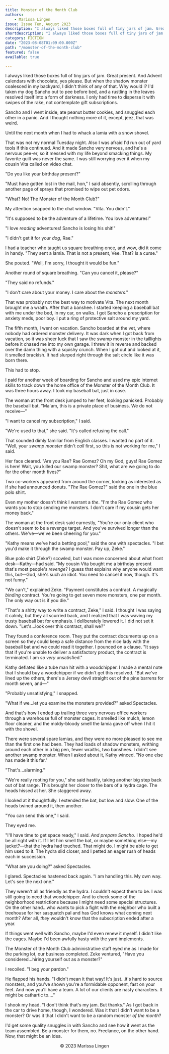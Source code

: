 ```yaml
---
title: Monster of the Month Club
authors:
    - Marissa Lingen
issue: Issue Ten, August 2023
description: "I always liked those boxes full of tiny jars of jam. Great present. And Advent calendars with chocolate, yes please. But when the shadow monster coalesced in my backyard, I didn't think of any of that. Why would I? I'd taken my dog Sancho out to pee before bed, and a rustling in the leaves resolved itself into a form of darkness. I only had time to disperse it with swipes of the rake, not contemplate gift subscriptions. <p>Sancho and I went inside, ate peanut butter cookies, and snuggled each other in a panic. And I thought nothing more of it, except, jeez, that was weird.</p> <p>Until the next month when I had to whack a lamia with a snow shovel.</p>"
shortdescription: "I always liked those boxes full of tiny jars of jam. Great present. And Advent calendars with chocolate, yes please. But when the shadow monster coalesced in my backyard, I didn't think of any of that. Why would I? I'd taken my dog Sancho out to pee before bed, and a rustling in the leaves resolved itself into a form of darkness. I only had time to disperse it with swipes of the rake, not contemplate gift subscriptions. <p>Sancho and I went inside, ate peanut butter cookies, and snuggled each other in a panic. And I thought nothing more of it, except, jeez, that was weird.</p> <p>Until the next month when I had to whack a lamia with a snow shovel.</p>"
category: FICTION
date: "2023-08-08T01:09:00.000Z"
path: "/monster-of-the-month-club"
featured: false
available: true

---
```


I always liked those boxes full of tiny jars of jam. Great present. And Advent calendars with chocolate, yes please. But when the shadow monster coalesced in my backyard, I didn't think of any of that. Why would I? I'd taken my dog Sancho out to pee before bed, and a rustling in the leaves resolved itself into a form of darkness. I only had time to disperse it with swipes of the rake, not contemplate gift subscriptions.

Sancho and I went inside, ate peanut butter cookies, and snuggled each other in a panic. And I thought nothing more of it, except, jeez, that was weird.

Until the next month when I had to whack a lamia with a snow shovel.

That was not my normal Tuesday night. Also I was afraid I'd run out of yard tools if this continued. And it made Sancho very nervous, and he's a nervous pee-er, so it messed with my life beyond smacking things. My favorite quilt was never the same. I was still worrying over it when my cousin Vita called on video chat.

"Do you like your birthday present?"

"Must have gotten lost in the mail, hon," I said absently, scrolling through another page of sprays that promised to wipe out pet odors.

"What? No! The Monster of the Month Club?"

My attention snapped to the chat window. "Vita. You didn't."

"It's supposed to be the adventure of a lifetime. You love adventures!"

"I love *reading* adventures! Sancho is losing his shit!"

"I didn't get it for your *dog*, Rae."

I had a teacher who taught us square breathing once, and wow, did it come in handy. "They sent a lamia. That is not a present, Vee. That? Is a curse."

She pouted. "Well, I'm sorry, I thought it would be fun."

Another round of square breathing. "Can you cancel it, please?"

"They said no refunds."

"I don't care about your money. I care about the *monsters*."

That was probably not the best way to motivate Vita. The next month brought me a wraith. After that a banshee. I started keeping a baseball bat with me under the bed, in my car, on walks. I got Sancho a prescription for anxiety meds, poor boy. I put a ring of protective salt around my yard.

The fifth month, I went on vacation. Sancho boarded at the vet, where nobody had ordered monster delivery. It was dark when I got back from vacation, so it was sheer luck that I saw the swamp monster in the taillights before it chased me into my own garage. I threw it in reverse and backed over the damn thing with a squishy crunch. When I got out and looked at it, it smelled brackish. It had slurped right through the salt circle like it was born there. 

This had to stop.

I paid for another week of boarding for Sancho and used my epic internet skills to track down the home office of the Monster of the Month Club. It was three hours away. I took my baseball bat, just in case.

The woman at the front desk jumped to her feet, looking panicked. Probably the baseball bat. "Ma'am, this is a private place of business. We do not receive—"

"I want to cancel my subscription," I said.

"We're used to that," she said. "It's called refusing the call."

That sounded dimly familiar from English classes. I wanted no part of it. "Well, your *swamp monster* didn't *call* first, so this is not working for me," I said.

Her face cleared. "Are you Rae? Rae Gomez? Oh my God, guys! Rae Gomez is here! Wait, you killed our swamp monster? Shit, what are we going to do for the other month fives?"

Two co-workers appeared from around the corner, looking as interested as if she had announced donuts. "*The* Rae Gomez?" said the one in the blue polo shirt. 

Even my mother doesn't think I warrant a *the*. "I'm the Rae Gomez who wants you to stop sending me monsters. I don't care if my cousin gets her money back."

The woman at the front desk said earnestly, "You're our only client who doesn't seem to be a revenge target. And you've survived longer than the others. We've—we've been cheering for you."

"Kathy means we've had a betting pool," said the one with spectacles. "I bet you'd make it through the swamp monster. Pay up, Zeke."

Blue polo shirt (Zeke?) scowled, but I was more concerned about what front desk—Kathy—had said. "My cousin Vita bought me a birthday present that's most people's *revenge*? I guess that explains why anyone would want this, but—God, she's such an idiot. You need to cancel it now, though. It's not funny."

"We can't," explained Zeke. "Payment constitutes a contract. A magically *binding* contract. You're going to get seven more monsters, one per month. The only way out is if you die."

"That's a shitty way to write a contract, Zeke," I said. I thought I was saying it calmly, but they all scurried back, and I realized that I was waving my trusty baseball bat for emphasis. I deliberately lowered it. I did not set it down. "Let's...look over this contract, shall we?"

They found a conference room. They put the contract documents up on a screen so they could keep a safe distance from the nice lady with the baseball bat and we could read it together. I pounced on a clause. "It says that if you're unable to deliver a satisfactory product, the contract is terminated. I am *so very* unsatisfied."

Kathy deflated like a tube man hit with a woodchipper. I made a mental note that I should buy a woodchipper if we didn't get this resolved. "But we've lined up the others, there's a Jersey devil straight out of the pine barrens for month seven, and—"

"Probably unsatisfying," I snapped.

"What if we...let you examine the monsters provided?" asked Spectacles.

And that's how I ended up trailing three very nervous office workers through a warehouse full of monster cages. It smelled like mulch, lemon floor cleaner, and the moldy-bloody smell the lamia gave off when I hit it with the shovel.

There were several spare lamias, and they were no more pleased to see me than the first one had been. They had loads of shadow monsters, writhing around each other in a big pen, fewer wraiths, two banshees. I didn't see another swamp monster. When I asked about it, Kathy winced. "No one else has made it this far."

"That's...alarming."

"We're really rooting for you," she said hastily, taking another big step back out of bat range. This brought her closer to the bars of a hydra cage. The heads hissed at her. She staggered away.

I looked at it thoughtfully. I extended the bat, but low and slow. One of the heads twined around it, then another.

"You can send this one," I said.

They eyed me.

"I'll have time to get space ready," I said. *And prepare Sancho.* I hoped he'd be all right with it. If I let him smell the bat, or maybe something else—my jacket?—that the hydra had touched. That might do. I might be able to get him used to it. The hydra slid closer, and I petted an eager rush of heads each in succession.

"What are you doing?" asked Spectacles. 

I glared. Spectacles hastened back again. "I am handling this. My own way. Let's see the next one."

They weren't all as friendly as the hydra. I couldn't expect them to be. I was still going to need that woodchipper. And to check some of the neighborhood restrictions because I might need some special structures. On the other hand...who wants to pick a fight with the neighbor who built a treehouse for her sasquatch pal and has God knows what coming next month? After all, *they* wouldn't know that the subscription ended after a year.

If things went well with Sancho, maybe I'd even renew it myself. I didn't like the cages. Maybe I'd been awfully hasty with the yard implements.

The Monster of the Month Club administrative staff eyed me as I made for the parking lot, our business completed. Zeke ventured, "Have you considered...hiring yourself out as a monster?"

I recoiled. "I beg your pardon."

He flapped his hands. "I didn't mean it that way! It's just...it's hard to source monsters, and you've shown you're a formidable opponent, fast on your feet. And now you'll have a team. A lot of our clients are nasty characters. It might be cathartic to...."

I shook my head. "I don't think that's my jam. But thanks." As I got back in the car to drive home, though, I wondered. Was it that I didn't want to be a monster? Or was it that I didn't want to be a random monster *of the month*?

I'd get some quality snuggles in with Sancho and see how it went as the team assembled. Be a monster for them, no. Freelance, on the other hand. Now, that might be an idea. 


<p style="text-align: center;">© 2023 Marissa Lingen</p>

